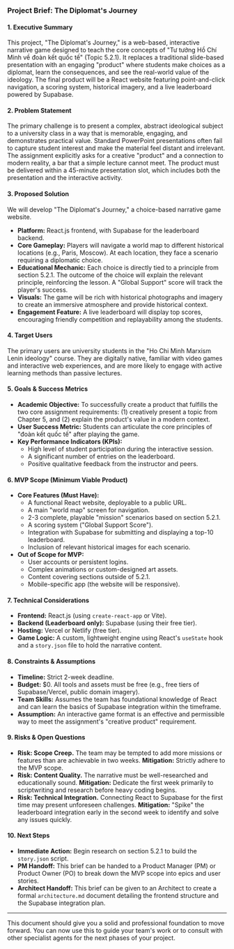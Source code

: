 ### **Project Brief: The Diplomat's Journey**

#### **1. Executive Summary**
This project, "The Diplomat's Journey," is a web-based, interactive narrative game designed to teach the core concepts of "Tư tưởng Hồ Chí Minh về đoàn kết quốc tế" (Topic 5.2.1). It replaces a traditional slide-based presentation with an engaging "product" where students make choices as a diplomat, learn the consequences, and see the real-world value of the ideology. The final product will be a React website featuring point-and-click navigation, a scoring system, historical imagery, and a live leaderboard powered by Supabase.

#### **2. Problem Statement**
The primary challenge is to present a complex, abstract ideological subject to a university class in a way that is memorable, engaging, and demonstrates practical value. Standard PowerPoint presentations often fail to capture student interest and make the material feel distant and irrelevant. The assignment explicitly asks for a creative "product" and a connection to modern reality, a bar that a simple lecture cannot meet. The product must be delivered within a 45-minute presentation slot, which includes both the presentation and the interactive activity.

#### **3. Proposed Solution**
We will develop "The Diplomat's Journey," a choice-based narrative game website.

*   **Platform:** React.js frontend, with Supabase for the leaderboard backend.
*   **Core Gameplay:** Players will navigate a world map to different historical locations (e.g., Paris, Moscow). At each location, they face a scenario requiring a diplomatic choice.
*   **Educational Mechanic:** Each choice is directly tied to a principle from section 5.2.1. The outcome of the choice will explain the relevant principle, reinforcing the lesson. A "Global Support" score will track the player's success.
*   **Visuals:** The game will be rich with historical photographs and imagery to create an immersive atmosphere and provide historical context.
*   **Engagement Feature:** A live leaderboard will display top scores, encouraging friendly competition and replayability among the students.

#### **4. Target Users**
The primary users are university students in the "Ho Chi Minh Marxism Lenin ideology" course. They are digitally native, familiar with video games and interactive web experiences, and are more likely to engage with active learning methods than passive lectures.

#### **5. Goals & Success Metrics**
*   **Academic Objective:** To successfully create a product that fulfills the two core assignment requirements: (1) creatively present a topic from Chapter 5, and (2) explain the product's value in a modern context.
*   **User Success Metric:** Students can articulate the core principles of "đoàn kết quốc tế" after playing the game.
*   **Key Performance Indicators (KPIs):**
    *   High level of student participation during the interactive session.
    *   A significant number of entries on the leaderboard.
    *   Positive qualitative feedback from the instructor and peers.

#### **6. MVP Scope (Minimum Viable Product)**
*   **Core Features (Must Have):**
    *   A functional React website, deployable to a public URL.
    *   A main "world map" screen for navigation.
    *   2-3 complete, playable "mission" scenarios based on section 5.2.1.
    *   A scoring system ("Global Support Score").
    *   Integration with Supabase for submitting and displaying a top-10 leaderboard.
    *   Inclusion of relevant historical images for each scenario.
*   **Out of Scope for MVP:**
    *   User accounts or persistent logins.
    *   Complex animations or custom-designed art assets.
    *   Content covering sections outside of 5.2.1.
    *   Mobile-specific app (the website will be responsive).

#### **7. Technical Considerations**
*   **Frontend:** React.js (using `create-react-app` or Vite).
*   **Backend (Leaderboard only):** Supabase (using their free tier).
*   **Hosting:** Vercel or Netlify (free tier).
*   **Game Logic:** A custom, lightweight engine using React's `useState` hook and a `story.json` file to hold the narrative content.

#### **8. Constraints & Assumptions**
*   **Timeline:** Strict 2-week deadline.
*   **Budget:** $0. All tools and assets must be free (e.g., free tiers of Supabase/Vercel, public domain imagery).
*   **Team Skills:** Assumes the team has foundational knowledge of React and can learn the basics of Supabase integration within the timeframe.
*   **Assumption:** An interactive game format is an effective and permissible way to meet the assignment's "creative product" requirement.

#### **9. Risks & Open Questions**
*   **Risk: Scope Creep.** The team may be tempted to add more missions or features than are achievable in two weeks. **Mitigation:** Strictly adhere to the MVP scope.
*   **Risk: Content Quality.** The narrative must be well-researched and educationally sound. **Mitigation:** Dedicate the first week primarily to scriptwriting and research before heavy coding begins.
*   **Risk: Technical Integration.** Connecting React to Supabase for the first time may present unforeseen challenges. **Mitigation:** "Spike" the leaderboard integration early in the second week to identify and solve any issues quickly.

#### **10. Next Steps**
*   **Immediate Action:** Begin research on section 5.2.1 to build the `story.json` script.
*   **PM Handoff:** This brief can be handed to a Product Manager (PM) or Product Owner (PO) to break down the MVP scope into epics and user stories.
*   **Architect Handoff:** This brief can be given to an Architect to create a formal `architecture.md` document detailing the frontend structure and the Supabase integration plan.

---

This document should give you a solid and professional foundation to move forward. You can now use this to guide your team's work or to consult with other specialist agents for the next phases of your project.